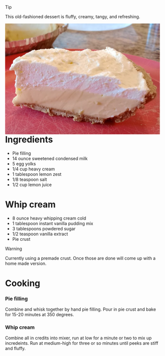 > [!TIP]
> This old-fashioned dessert is fluffy, creamy, tangy, and refreshing.

<img align="left" src="https://github.com/virtualizebrief/cooking/blob/main/lemon-icebox-pie-01.png">

# Ingredients
- Pie filling
- 14 ounce sweetened condensed milk
- 5 egg yolks
- 1/4 cup heavy cream
- 1 tablespoon lemon zest
- 1/8 teaspoon salt
- 1/2 cup lemon juice

# Whip cream
- 8 ounce heavy whipping cream cold
- 1 tablespoon instant vanilla pudding mix
- 3 tablespoons powdered sugar
- 1/2 teaspoon vanilla extract
- Pie crust

> [!WARNING] 
> Currently using a premade crust. Once those are done will come up with a home made version.

# Cooking
### Pie filling
Combine and whisk together by hand pie filling. Pour in pie crust and bake for 15-20 minutes at 350 degrees.

### Whip cream
Combine all in credits into mixer, run at low for a minute or two to mix up incredeints. Run at medium-high for three or so minutes until peeks are stiff and fluffy.
